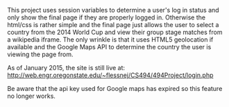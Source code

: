 This project uses session variables to determine a user's log in status and only show the final page if they are properly logged in. Otherwise the html/css is rather simple and the final page just allows the user to select a country from the 2014 World Cup and view their group stage matches from a wikipedia iframe.  The only wrinkle is that it uses HTML5 geolocation if available and the Google Maps API to determine the country the user is viewing the page from.

As of January 2015, the site is still live at: http://web.engr.oregonstate.edu/~flessnej/CS494/494Project/login.php

Be aware that the api key used for Google maps has expired so this feature no longer works.
